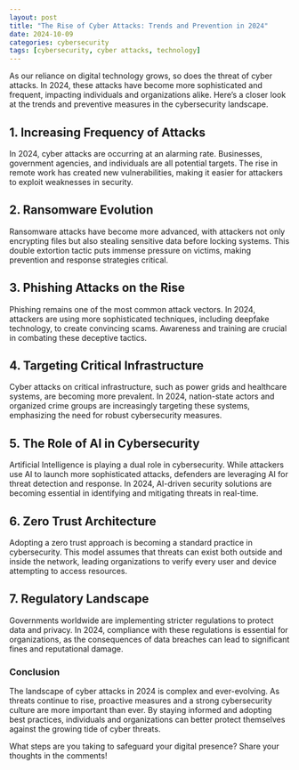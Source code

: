 ```yaml
---
layout: post
title: "The Rise of Cyber Attacks: Trends and Prevention in 2024"
date: 2024-10-09
categories: cybersecurity
tags: [cybersecurity, cyber attacks, technology]
---
```


As our reliance on digital technology grows, so does the threat of cyber attacks. In 2024, these attacks have become more sophisticated and frequent, impacting individuals and organizations alike. Here’s a closer look at the trends and preventive measures in the cybersecurity landscape.

## 1. Increasing Frequency of Attacks
In 2024, cyber attacks are occurring at an alarming rate. Businesses, government agencies, and individuals are all potential targets. The rise in remote work has created new vulnerabilities, making it easier for attackers to exploit weaknesses in security.

## 2. Ransomware Evolution
Ransomware attacks have become more advanced, with attackers not only encrypting files but also stealing sensitive data before locking systems. This double extortion tactic puts immense pressure on victims, making prevention and response strategies critical.

## 3. Phishing Attacks on the Rise
Phishing remains one of the most common attack vectors. In 2024, attackers are using more sophisticated techniques, including deepfake technology, to create convincing scams. Awareness and training are crucial in combating these deceptive tactics.

## 4. Targeting Critical Infrastructure
Cyber attacks on critical infrastructure, such as power grids and healthcare systems, are becoming more prevalent. In 2024, nation-state actors and organized crime groups are increasingly targeting these systems, emphasizing the need for robust cybersecurity measures.

## 5. The Role of AI in Cybersecurity
Artificial Intelligence is playing a dual role in cybersecurity. While attackers use AI to launch more sophisticated attacks, defenders are leveraging AI for threat detection and response. In 2024, AI-driven security solutions are becoming essential in identifying and mitigating threats in real-time.

## 6. Zero Trust Architecture
Adopting a zero trust approach is becoming a standard practice in cybersecurity. This model assumes that threats can exist both outside and inside the network, leading organizations to verify every user and device attempting to access resources.

## 7. Regulatory Landscape
Governments worldwide are implementing stricter regulations to protect data and privacy. In 2024, compliance with these regulations is essential for organizations, as the consequences of data breaches can lead to significant fines and reputational damage.

### Conclusion
The landscape of cyber attacks in 2024 is complex and ever-evolving. As threats continue to rise, proactive measures and a strong cybersecurity culture are more important than ever. By staying informed and adopting best practices, individuals and organizations can better protect themselves against the growing tide of cyber threats.

What steps are you taking to safeguard your digital presence? Share your thoughts in the comments!
